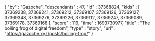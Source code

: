 {
  "by" : "Gazoche",
  "descendants" : 47,
  "id" : 37368824,
  "kids" : [ 37369238, 37369241, 37369212, 37369107, 37369126, 37369127, 37369348, 37369276, 37369226, 37369112, 37369247, 37369089, 37369178, 37369168 ],
  "score" : 119,
  "time" : 1693730977,
  "title" : "The boiling frog of digital freedom",
  "type" : "story",
  "url" : "https://gazoche.xyz/posts/boiling-frog/"
}
